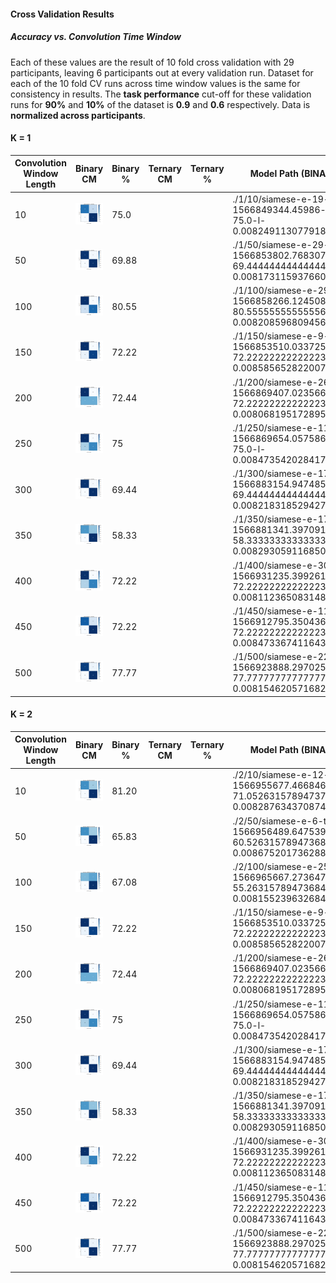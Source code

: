 #### Cross Validation Results

##### Accuracy vs. Convolution Time Window

Each of these values are the result of 10 fold cross validation with 29 participants, leaving 6 participants out at every validation run. Dataset for each of the 10 fold CV runs across time window values is the same for consistency in results. The **task performance** cut-off for these validation runs for **90%** and **10%** of the dataset is  **0.9** and **0.6** respectively. Data is **normalized across participants**.

#### K = 1



| Convolution Window Length | Binary CM                                                    | Binary % | Ternary CM | Ternary % | Model Path (BINARY)                                          | Model Path (TERNARY) |
| ------------------------- | ------------------------------------------------------------ | -------- | ---------- | --------- | ------------------------------------------------------------ | -------------------- |
| 10                        | ![](./1/10/siamese-e-19-ts-1566849344.45986-a-75.0-l-0.008249113077918688.pth.png) | 75.0     |            |           | ./1/10/siamese-e-19-ts-1566849344.45986-a-75.0-l-0.008249113077918688.pth |                      |
| 50                        | ![](./1/50/siamese-e-29-ts-1566853802.7683074-a-69.44444444444444-l-0.008173115937660139.pth.png) | 69.88    |            |           | ./1/50/siamese-e-29-ts-1566853802.7683074-a-69.44444444444444-l-0.008173115937660139.pth |                      |
| 100                       | ![](./1/100/siamese-e-29-ts-1566858266.1245084-a-80.55555555555556-l-0.008208596809456745.pth.png) | 80.55    |            |           | ./1/100/siamese-e-29-ts-1566858266.1245084-a-80.55555555555556-l-0.008208596809456745.pth |                      |
| 150                       | ![](./1/150/siamese-e-9-ts-1566853510.0337257-a-72.22222222222223-l-0.008585652822007735.pth.png) | 72.22    |            |           | ./1/150/siamese-e-9-ts-1566853510.0337257-a-72.22222222222223-l-0.008585652822007735.pth |                      |
| 200                       | ![](./1/200/siamese-e-26-ts-1566869407.023566-a-72.22222222222223-l-0.008068195172895988.pth.png) | 72.44    |            |           | ./1/200/siamese-e-26-ts-1566869407.023566-a-72.22222222222223-l-0.008068195172895988.pth |                      |
| 250                       | ![](./1/250/siamese-e-11-ts-1566869654.0575867-a-75.0-l-0.00847354202841719.pth.png) | 75       |            |           | ./1/250/siamese-e-11-ts-1566869654.0575867-a-75.0-l-0.00847354202841719.pth |                      |
| 300                       | ![](./1/300/siamese-e-17-ts-1566883154.9474852-a-69.44444444444444-l-0.008218318529427051.pth.png) | 69.44    |            |           | ./1/300/siamese-e-17-ts-1566883154.9474852-a-69.44444444444444-l-0.008218318529427051.pth |                      |
| 350                       | ![](./1/350/siamese-e-17-ts-1566881341.3970919-a-58.333333333333336-l-0.008293059116850297.pth.png) | 58.33    |            |           | ./1/350/siamese-e-17-ts-1566881341.3970919-a-58.333333333333336-l-0.008293059116850297.pth |                      |
| 400                       | ![](./1/400/siamese-e-30-ts-1566931235.3992617-a-72.22222222222223-l-0.008112365083148082.pth.png) | 72.22    |            |           | ./1/400/siamese-e-30-ts-1566931235.3992617-a-72.22222222222223-l-0.008112365083148082.pth |                      |
| 450                       | ![](./1/450/siamese-e-11-ts-1566912795.3504364-a-72.22222222222223-l-0.008473367411643267.pth.png) | 72.22    |            |           | ./1/450/siamese-e-11-ts-1566912795.3504364-a-72.22222222222223-l-0.008473367411643267.pth |                      |
| 500                       | ![](./1/500/siamese-e-22-ts-1566923888.297025-a-77.77777777777777-l-0.00815462057168285.pth.png) | 77.77    |            |           | ./1/500/siamese-e-22-ts-1566923888.297025-a-77.77777777777777-l-0.00815462057168285.pth |                      |

#### K = 2



| Convolution Window Length | Binary CM                                                    | Binary % | Ternary CM | Ternary % | Model Path (BINARY)                                          | Model Path (TERNARY) |
| ------------------------- | ------------------------------------------------------------ | -------- | ---------- | --------- | ------------------------------------------------------------ | -------------------- |
| 10                        | ![](./2/10/siamese-e-12-ts-1566955677.466846-a-71.05263157894737-l-0.008287634370874052.pth.png) | 81.20    |            |           | ./2/10/siamese-e-12-ts-1566955677.466846-a-71.05263157894737-l-0.008287634370874052.pth |                      |
| 50                        | ![](./2/50/siamese-e-6-ts-1566956489.6475399-a-60.526315789473685-l-0.008675201736288527.pth.png) | 65.83    |            |           | ./2/50/siamese-e-6-ts-1566956489.6475399-a-60.526315789473685-l-0.008675201736288527.pth |                      |
| 100                       | ![](./2/100/siamese-e-25-ts-1566965667.273647-a-55.26315789473684-l-0.00815523963268489.pth.png) | 67.08    |            |           | ./2/100/siamese-e-25-ts-1566965667.273647-a-55.26315789473684-l-0.00815523963268489.pth |                      |
| 150                       | ![](./1/150/siamese-e-9-ts-1566853510.0337257-a-72.22222222222223-l-0.008585652822007735.pth.png) | 72.22    |            |           | ./1/150/siamese-e-9-ts-1566853510.0337257-a-72.22222222222223-l-0.008585652822007735.pth |                      |
| 200                       | ![](./1/200/siamese-e-26-ts-1566869407.023566-a-72.22222222222223-l-0.008068195172895988.pth.png) | 72.44    |            |           | ./1/200/siamese-e-26-ts-1566869407.023566-a-72.22222222222223-l-0.008068195172895988.pth |                      |
| 250                       | ![](./1/250/siamese-e-11-ts-1566869654.0575867-a-75.0-l-0.00847354202841719.pth.png) | 75       |            |           | ./1/250/siamese-e-11-ts-1566869654.0575867-a-75.0-l-0.00847354202841719.pth |                      |
| 300                       | ![](./1/300/siamese-e-17-ts-1566883154.9474852-a-69.44444444444444-l-0.008218318529427051.pth.png) | 69.44    |            |           | ./1/300/siamese-e-17-ts-1566883154.9474852-a-69.44444444444444-l-0.008218318529427051.pth |                      |
| 350                       | ![](./1/350/siamese-e-17-ts-1566881341.3970919-a-58.333333333333336-l-0.008293059116850297.pth.png) | 58.33    |            |           | ./1/350/siamese-e-17-ts-1566881341.3970919-a-58.333333333333336-l-0.008293059116850297.pth |                      |
| 400                       | ![](./1/400/siamese-e-30-ts-1566931235.3992617-a-72.22222222222223-l-0.008112365083148082.pth.png) | 72.22    |            |           | ./1/400/siamese-e-30-ts-1566931235.3992617-a-72.22222222222223-l-0.008112365083148082.pth |                      |
| 450                       | ![](./1/450/siamese-e-11-ts-1566912795.3504364-a-72.22222222222223-l-0.008473367411643267.pth.png) | 72.22    |            |           | ./1/450/siamese-e-11-ts-1566912795.3504364-a-72.22222222222223-l-0.008473367411643267.pth |                      |
| 500                       | ![](./1/500/siamese-e-22-ts-1566923888.297025-a-77.77777777777777-l-0.00815462057168285.pth.png) | 77.77    |            |           | ./1/500/siamese-e-22-ts-1566923888.297025-a-77.77777777777777-l-0.00815462057168285.pth |                      |

